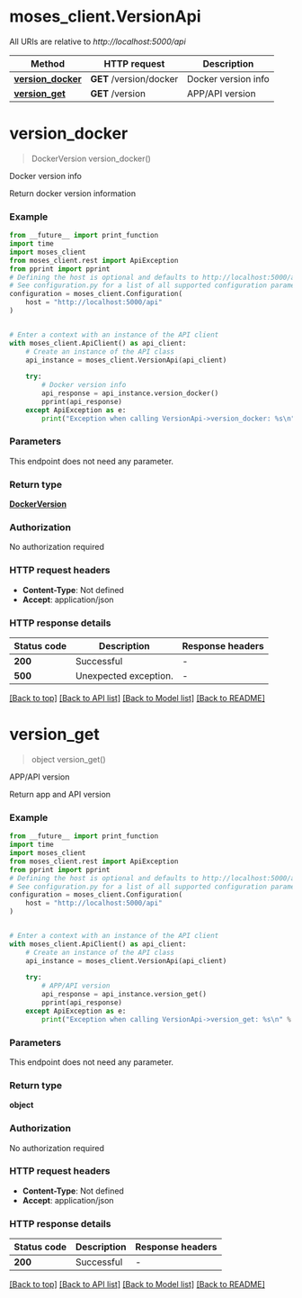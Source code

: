 # moses_client.VersionApi

All URIs are relative to *http://localhost:5000/api*

Method | HTTP request | Description
------------- | ------------- | -------------
[**version_docker**](VersionApi.md#version_docker) | **GET** /version/docker | Docker version info
[**version_get**](VersionApi.md#version_get) | **GET** /version | APP/API version


# **version_docker**
> DockerVersion version_docker()

Docker version info

Return docker version information

### Example

```python
from __future__ import print_function
import time
import moses_client
from moses_client.rest import ApiException
from pprint import pprint
# Defining the host is optional and defaults to http://localhost:5000/api
# See configuration.py for a list of all supported configuration parameters.
configuration = moses_client.Configuration(
    host = "http://localhost:5000/api"
)


# Enter a context with an instance of the API client
with moses_client.ApiClient() as api_client:
    # Create an instance of the API class
    api_instance = moses_client.VersionApi(api_client)
    
    try:
        # Docker version info
        api_response = api_instance.version_docker()
        pprint(api_response)
    except ApiException as e:
        print("Exception when calling VersionApi->version_docker: %s\n" % e)
```

### Parameters
This endpoint does not need any parameter.

### Return type

[**DockerVersion**](DockerVersion.md)

### Authorization

No authorization required

### HTTP request headers

 - **Content-Type**: Not defined
 - **Accept**: application/json

### HTTP response details
| Status code | Description | Response headers |
|-------------|-------------|------------------|
**200** | Successful |  -  |
**500** | Unexpected exception. |  -  |

[[Back to top]](#) [[Back to API list]](../README.md#documentation-for-api-endpoints) [[Back to Model list]](../README.md#documentation-for-models) [[Back to README]](../README.md)

# **version_get**
> object version_get()

APP/API version

Return app and API version

### Example

```python
from __future__ import print_function
import time
import moses_client
from moses_client.rest import ApiException
from pprint import pprint
# Defining the host is optional and defaults to http://localhost:5000/api
# See configuration.py for a list of all supported configuration parameters.
configuration = moses_client.Configuration(
    host = "http://localhost:5000/api"
)


# Enter a context with an instance of the API client
with moses_client.ApiClient() as api_client:
    # Create an instance of the API class
    api_instance = moses_client.VersionApi(api_client)
    
    try:
        # APP/API version
        api_response = api_instance.version_get()
        pprint(api_response)
    except ApiException as e:
        print("Exception when calling VersionApi->version_get: %s\n" % e)
```

### Parameters
This endpoint does not need any parameter.

### Return type

**object**

### Authorization

No authorization required

### HTTP request headers

 - **Content-Type**: Not defined
 - **Accept**: application/json

### HTTP response details
| Status code | Description | Response headers |
|-------------|-------------|------------------|
**200** | Successful |  -  |

[[Back to top]](#) [[Back to API list]](../README.md#documentation-for-api-endpoints) [[Back to Model list]](../README.md#documentation-for-models) [[Back to README]](../README.md)

